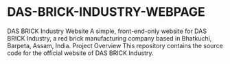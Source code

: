 # DAS-BRICK-INDUSTRY-WEBPAGE
DAS BRICK Industry Website A simple, front-end-only website for DAS BRICK Industry, a red brick manufacturing company based in Bhatkuchi, Barpeta, Assam, India.  Project Overview This repository contains the source code for the official website of DAS BRICK Industry. 
